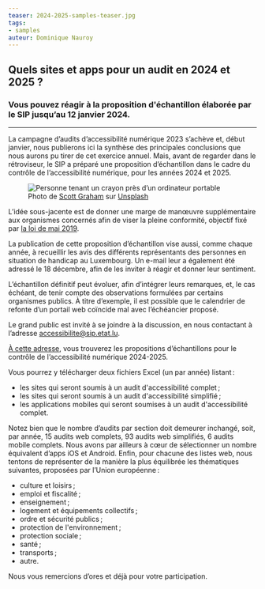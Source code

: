 ```yaml
---
teaser: 2024-2025-samples-teaser.jpg
tags:
- samples
auteur: Dominique Nauroy
---
```


<h2>Quels sites et apps pour un audit en 2024 et 2025 ?</h2>
<h3>Vous pouvez réagir à la proposition d'échantillon élaborée par le SIP jusqu’au 12 janvier 2024.</h3>
<hr>
<div class="intro">
    <p>La campagne d’audits d’accessibilité numérique 2023 s’achève et, début janvier, nous publierons ici la synthèse des principales conclusions que nous aurons pu tirer de cet exercice annuel. Mais, avant de regarder dans le rétroviseur, le SIP a préparé une proposition d’échantillon dans le cadre du contrôle de l’accessibilité numérique, pour les années 2024 et 2025.</p>
</div>
<figure role="group" aria-label="Photo de Scott Graham sur Unsplash" class="pic">
    <img src="../../../../content/fr/news/img/2024-2025-samples.jpg" alt="Personne tenant un crayon près d’un ordinateur portable">
    <figcaption>Photo de <a href="https://unsplash.com/fr/@homajob?utm_content=creditCopyText&utm_medium=referral&utm_source=unsplash">Scott Graham</a> sur <a href="https://unsplash.com/fr/photos/personne-tenant-un-crayon-pres-dun-ordinateur-portable-5fNmWej4tAA?utm_content=creditCopyText&utm_medium=referral&utm_source=unsplash">Unsplash</a>
  </figcaption>
</figure>
<p>L’idée sous-jacente est de donner une marge de manœuvre supplémentaire aux organismes concernés afin de viser la pleine conformité, objectif fixé par <a href="https://legilux.public.lu/eli/etat/leg/loi/2019/05/28/a373/jo">la loi de mai 2019</a>.</p>
<p>La publication de cette proposition d’échantillon vise aussi, comme chaque année, à recueillir les avis des différents représentants des personnes en situation de handicap au Luxembourg. Un e-mail leur a également été adressé le 18 décembre, afin de les inviter à réagir et donner leur sentiment.</p>
<p>L’échantillon définitif peut évoluer, afin d’intégrer leurs remarques, et, le cas échéant, de tenir compte des observations formulées par certains organismes publics. À titre d’exemple, il est possible que le calendrier de refonte d’un portail web coïncide mal avec l’échéancier proposé.</p>
<p>Le grand public est invité à se joindre à la discussion, en nous contactant à l’adresse <a href="mailto:accessibilite@sip.etat.lu">accessibilite@sip.etat.lu</a>.</p>
<p><a href="https://data.public.lu/fr/datasets/proposition-dechantillons-pour-le-controle-de-laccessibilite-numerique-2024-2025/">À cette adresse</a>, vous trouverez les propositions d’échantillons pour le contrôle de l’accessibilité numérique 2024-2025.</p>
<p>Vous pourrez y télécharger deux fichiers Excel (un par année) listant&#8239;:</p>
<ul>
<li>les sites qui seront soumis à un audit d'accessibilité complet&#8239;;</li>
<li>les sites qui seront soumis à un audit d'accessibilité simplifié&#8239;;</li>
<li>les applications mobiles qui seront soumises à un audit d'accessibilité complet.</li>
</ul>
<p>Notez bien que le nombre d’audits par section doit demeurer inchangé, soit, par année, 15 audits web complets, 93 audits web simplifiés, 6 audits mobile complets. Nous avons par ailleurs à cœur de sélectionner un nombre équivalent d’apps iOS et Android. Enfin, pour chacune des listes web, nous tentons de représenter de la manière la plus équilibrée les thématiques suivantes, proposées par l’Union européenne&#8239;:</p>
<ul>
<li>culture et loisirs&#8239;;</li>
<li>emploi et fiscalité&#8239;;</li>
<li>enseignement&#8239;;</li>
<li>logement et équipements collectifs&#8239;;</li>
<li>ordre et sécurité publics&#8239;;</li>
<li>protection de l'environnement&#8239;;</li>
<li>protection sociale&#8239;;</li>
<li>santé&#8239;;</li>
<li>transports&#8239;;</li>
<li>autre.</li>
</ul>
<p>Nous vous remercions d’ores et déjà pour votre participation.</p>
